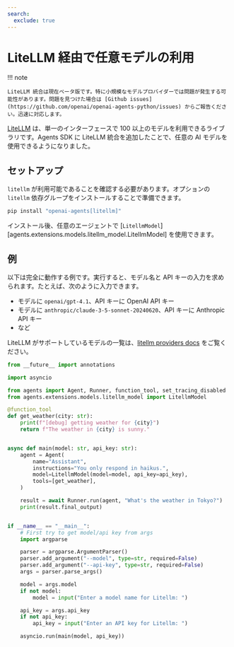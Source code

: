 ```yaml
---
search:
  exclude: true
---
```

# LiteLLM 経由で任意モデルの利用

!!! note

    LiteLLM 統合は現在ベータ版です。特に小規模なモデルプロバイダーでは問題が発生する可能性があります。問題を見つけた場合は [Github issues](https://github.com/openai/openai-agents-python/issues) からご報告ください。迅速に対応します。

[LiteLLM](https://docs.litellm.ai/docs/) は、単一のインターフェースで 100 以上のモデルを利用できるライブラリです。Agents SDK に LiteLLM 統合を追加したことで、任意の AI モデルを使用できるようになりました。

## セットアップ

`litellm` が利用可能であることを確認する必要があります。オプションの `litellm` 依存グループをインストールすることで準備できます。

```bash
pip install "openai-agents[litellm]"
```

インストール後、任意のエージェントで [`LitellmModel`][agents.extensions.models.litellm_model.LitellmModel] を使用できます。

## 例

以下は完全に動作する例です。実行すると、モデル名と API キーの入力を求められます。たとえば、次のように入力できます。

-   モデルに `openai/gpt-4.1`、API キーに OpenAI API キー
-   モデルに `anthropic/claude-3-5-sonnet-20240620`、API キーに Anthropic API キー
-   など

LiteLLM がサポートしているモデルの一覧は、[litellm providers docs](https://docs.litellm.ai/docs/providers) をご覧ください。

```python
from __future__ import annotations

import asyncio

from agents import Agent, Runner, function_tool, set_tracing_disabled
from agents.extensions.models.litellm_model import LitellmModel

@function_tool
def get_weather(city: str):
    print(f"[debug] getting weather for {city}")
    return f"The weather in {city} is sunny."


async def main(model: str, api_key: str):
    agent = Agent(
        name="Assistant",
        instructions="You only respond in haikus.",
        model=LitellmModel(model=model, api_key=api_key),
        tools=[get_weather],
    )

    result = await Runner.run(agent, "What's the weather in Tokyo?")
    print(result.final_output)


if __name__ == "__main__":
    # First try to get model/api key from args
    import argparse

    parser = argparse.ArgumentParser()
    parser.add_argument("--model", type=str, required=False)
    parser.add_argument("--api-key", type=str, required=False)
    args = parser.parse_args()

    model = args.model
    if not model:
        model = input("Enter a model name for Litellm: ")

    api_key = args.api_key
    if not api_key:
        api_key = input("Enter an API key for Litellm: ")

    asyncio.run(main(model, api_key))
```